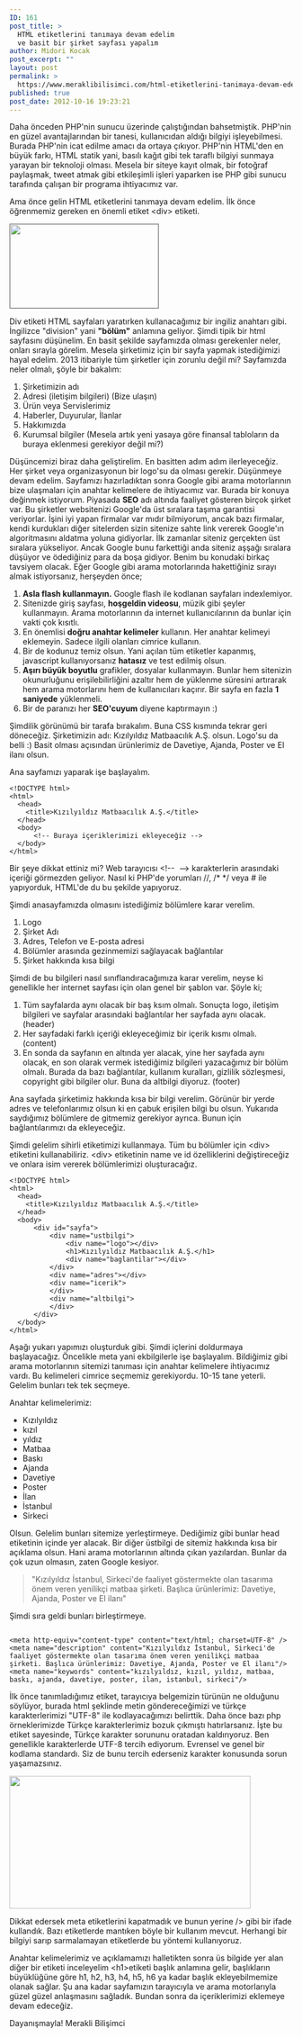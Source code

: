 ```yaml
---
ID: 161
post_title: >
  HTML etiketlerini tanımaya devam edelim
  ve basit bir şirket sayfası yapalım
author: Midori Kocak
post_excerpt: ""
layout: post
permalink: >
  https://www.meraklibilisimci.com/html-etiketlerini-tanimaya-devam-edelim-ve-basti-bir-sirket-sayfasi-yapalim/
published: true
post_date: 2012-10-16 19:23:21
---
```

Daha önceden PHP'nin sunucu üzerinde çalıştığından bahsetmiştik. PHP'nin en güzel avantajlarından bir tanesi, kullanıcıdan aldığı bilgiyi işleyebilmesi. Burada PHP'nin icat edilme amacı da ortaya çıkıyor. PHP'nin HTML'den en büyük farkı, HTML statik yani, basılı kağıt gibi tek taraflı bilgiyi sunmaya yarayan bir teknoloji olması. Mesela bir siteye kayıt olmak, bir fotoğraf paylaşmak, tweet atmak gibi etkileşimli işleri yaparken ise PHP gibi sunucu tarafında çalışan bir programa ihtiyacımız var.

Ama önce gelin HTML etiketlerini tanımaya devam edelim. İlk önce öğrenmemiz gereken en önemli etiket &lt;div&gt; etiketi.

<a href="http://meraklibilisimci.com/wp-content/uploads/2018/10/div.jpg"><img class="alignnone size-full wp-image-163" style="border:1px solid gray;" title="div" alt="" src="http://meraklibilisimci.com/wp-content/uploads/2018/10/div.jpg" height="149" width="264" /></a>

Div etiketi HTML sayfaları yaratırken kullanacağımız bir ingiliz anahtarı gibi. İngilizce "division" yani <strong>"bölüm"</strong> anlamına geliyor. Şimdi tipik bir html sayfasını düşünelim. En basit şekilde sayfamızda olması gerekenler neler, onları sırayla görelim. Mesela şirketimiz için bir sayfa yapmak istediğimizi hayal edelim. 2013 itibariyle tüm şirketler için zorunlu değil mi? Sayfamızda neler olmalı, şöyle bir bakalım:
<ol>
	<li>Şirketimizin adı</li>
	<li>Adresi (iletişim bilgileri) (Bize ulaşın)</li>
	<li>Ürün veya Servislerimiz</li>
	<li>Haberler, Duyurular, İlanlar</li>
	<li>Hakkımızda</li>
	<li>Kurumsal bilgiler (Mesela artık yeni yasaya göre finansal tabloların da buraya eklenmesi gerekiyor değil mi?)</li>
</ol>
Düşüncemizi biraz daha geliştirelim. En basitten adım adım ilerleyeceğiz. Her şirket veya organizasyonun bir logo'su da olması gerekir. Düşünmeye devam edelim. Sayfamızı hazırladıktan sonra Google gibi arama motorlarının bize ulaşmaları için anahtar kelimelere de ihtiyacımız var. Burada bir konuya değinmek istiyorum. Piyasada <strong>SEO</strong> adı altında faaliyet gösteren birçok şirket var. Bu şirketler websitenizi Google'da üst sıralara taşıma garantisi veriyorlar. İşini iyi yapan firmalar var mıdır bilmiyorum, ancak bazı firmalar, kendi kurdukları diğer sitelerden sizin sitenize sahte link vererek Google'ın algoritmasını aldatma yoluna gidiyorlar. İlk zamanlar siteniz gerçekten üst sıralara yükseliyor. Ancak Google bunu farkettiği anda siteniz aşşağı sıralara düşüyor ve ödediğiniz para da boşa gidiyor. Benim bu konudaki birkaç tavsiyem olacak. Eğer Google gibi arama motorlarında hakettiğiniz sırayı almak istiyorsanız, herşeyden önce;
<ol>
	<li><strong>Asla flash kullanmayın.</strong> Google flash ile kodlanan sayfaları indexlemiyor.</li>
	<li>Sitenizde giriş sayfası, <strong>hoşgeldin videosu</strong>, müzik gibi şeyler kullanmayın. Arama motorlarının da internet kullanıcılarının da bunlar için vakti çok kısıtlı.</li>
	<li>En önemlisi <strong>doğru anahtar kelimeler</strong> kullanın. Her anahtar kelimeyi eklemeyin. Sadece ilgili olanları cimrice kullanın.</li>
	<li>Bir de kodunuz temiz olsun. Yani açılan tüm etiketler kapanmış, javascript kullanıyorsanız <strong>hatasız</strong> ve test edilmiş olsun.</li>
	<li><strong>Aşırı büyük boyutlu</strong> grafikler, dosyalar kullanmayın. Bunlar hem sitenizin okunurluğunu erişilebilirliğini azaltır hem de yüklenme süresini artırarak hem arama motorlarını hem de kullanıcıları kaçırır. Bir sayfa en fazla <strong>1 saniyede</strong> yüklenmeli.</li>
	<li>Bir de paranızı her <strong>SEO'cuyum</strong> diyene kaptırmayın :)</li>
</ol>
Şimdilik görünümü bir tarafa bırakalım. Buna CSS kısmında tekrar geri döneceğiz. Şirketimizin adı: Kızılyıldız Matbaacılık A.Ş. olsun. Logo'su da belli :) Basit olması açısından ürünlerimiz de Davetiye, Ajanda, Poster ve El ilanı olsun.

Ana sayfamızı yaparak işe başlayalım.
<pre><code>&lt;!DOCTYPE html&gt;
&lt;html&gt;
  &lt;head&gt;
    &lt;title&gt;Kızılyıldız Matbaacılık A.Ş.&lt;/title&gt;
  &lt;/head&gt;
  &lt;body&gt;
      &lt;!-- Buraya içeriklerimizi ekleyeceğiz --&gt;
  &lt;/body&gt;
&lt;/html&gt;</code></pre>
Bir şeye dikkat ettiniz mi? Web tarayıcısı &lt;!--  --&gt; karakterlerin arasındaki içeriği görmezden geliyor. Nasıl ki PHP'de yorumları //, /* */ veya # ile yapıyorduk, HTML'de du bu şekilde yapıyoruz.

Şimdi anasayfamızda olmasını istediğimiz bölümlere karar verelim.
<ol>
	<li>Logo</li>
	<li>Şirket Adı</li>
	<li>Adres, Telefon ve E-posta adresi</li>
	<li>Bölümler arasında gezinmemizi sağlayacak bağlantılar</li>
	<li>Şirket hakkında kısa bilgi</li>
</ol>
Şimdi de bu bilgileri nasıl sınıflandıracağımıza karar verelim, neyse ki genellikle her internet sayfası için olan genel bir şablon var. Şöyle ki;
<ol>
	<li>Tüm sayfalarda aynı olacak bir baş ksım olmalı. Sonuçta logo, iletişim bilgileri ve sayfalar arasındaki bağlantılar her sayfada aynı olacak. (header)</li>
	<li>Her sayfadaki farklı içeriği ekleyeceğimiz bir içerik kısmı olmalı. (content)</li>
	<li>En sonda da sayfanın en altında yer alacak, yine her sayfada aynı olacak, en son olarak vermek istediğimiz bilgileri yazacağımız bir bölüm olmalı. Burada da bazı bağlantılar, kullanım kuralları, gizlilik sözleşmesi, copyright gibi bilgiler olur. Buna da altbilgi diyoruz. (footer)</li>
</ol>
Ana sayfada şirketimiz hakkında kısa bir bilgi verelim. Görünür bir yerde adres ve telefonlarımız olsun ki en çabuk erişilen bilgi bu olsun. Yukarıda saydığımız bölümlere de gitmemiz gerekiyor ayrıca. Bunun için bağlantılarımızı da ekleyeceğiz.

Şimdi gelelim sihirli etiketimizi kullanmaya. Tüm bu bölümler için &lt;div&gt; etiketini kullanabiliriz. &lt;div&gt; etiketinin name ve id özelliklerini değiştireceğiz ve onlara isim vererek bölümlerimizi oluşturacağız.
<pre><code>&lt;!DOCTYPE html&gt;
&lt;html&gt;
  &lt;head&gt;
    &lt;title&gt;Kızılyıldız Matbaacılık A.Ş.&lt;/title&gt;
  &lt;/head&gt;
  &lt;body&gt;
      &lt;div id="sayfa"&gt;
          &lt;div name="ustbilgi"&gt;
              &lt;div name="logo"&gt;&lt;/div&gt;
              &lt;h1&gt;Kızılyıldız Matbaacılık A.Ş.&lt;/h1&gt;
              &lt;div name="baglantilar"&gt;&lt;/div&gt;
          &lt;/div&gt;
          &lt;div name="adres"&gt;&lt;/div&gt;
          &lt;div name="icerik"&gt;
          &lt;/div&gt;
          &lt;div name="altbilgi"&gt;
          &lt;/div&gt;
      &lt;/div&gt;
  &lt;/body&gt;
&lt;/html&gt;</code></pre>
Aşağı yukarı yapımızı oluşturduk gibi. Şimdi içlerini doldurmaya başlayacağız. Öncelikle meta yani ekbilgilerle işe başlayalım. Bildiğimiz gibi arama motorlarının sitemizi tanıması için anahtar kelimelere ihtiyacımız vardı. Bu kelimeleri cimrice seçmemiz gerekiyordu. 10-15 tane yeterli. Gelelim bunları tek tek seçmeye.

Anahtar kelimelerimiz:
<ul>
	<li>Kızılyıldız</li>
	<li>kızıl</li>
	<li>yıldız</li>
	<li>Matbaa</li>
	<li>Baskı</li>
	<li>Ajanda</li>
	<li>Davetiye</li>
	<li>Poster</li>
	<li>İlan</li>
	<li>İstanbul</li>
	<li>Sirkeci</li>
</ul>
Olsun. Gelelim bunları sitemize yerleştirmeye. Dediğimiz gibi bunlar head etiketinin içinde yer alacak. Bir diğer üstbilgi de sitemiz hakkında kısa bir açıklama olsun. Hani arama motorlarının altında çıkan yazılardan. Bunlar da çok uzun olmasın, zaten Google kesiyor.
<blockquote>"Kızılyıldız İstanbul, Sirkeci'de faaliyet göstermekte olan tasarıma önem veren yenilikçi matbaa şirketi. Başlıca ürünlerimiz: Davetiye, Ajanda, Poster ve El ilanı"</blockquote>
Şimdi sıra geldi bunları birleştirmeye.
<pre><code>
&lt;meta http-equiv="content-type" content="text/html; charset=UTF-8" /&gt;
&lt;meta name="description" content="Kızılyıldız İstanbul, Sirkeci'de faaliyet göstermekte olan tasarıma önem veren yenilikçi matbaa şirketi. Başlıca ürünlerimiz: Davetiye, Ajanda, Poster ve El ilanı"/&gt;
&lt;meta name="keywords" content="kızılyıldız, kızıl, yıldız, matbaa, baskı, ajanda, davetiye, poster, ilan, istanbul, sirkeci"/&gt;</code></pre>
İlk önce tanımladığımız etiket, tarayıcıya belgemizin türünün ne olduğunu söylüyor, burada html şeklinde metin göndereceğimizi ve türkçe karakterlerimizi "UTF-8" ile kodlayacağımızı belirttik. Daha önce bazı php örneklerimizde Türkçe karakterlerimiz bozuk çıkmıştı hatırlarsanız. İşte bu etiket sayesinde, Türkçe karakter sorununu oratadan kaldırıyoruz. Ben genellikle karakterlerde UTF-8 tercih ediyorum. Evrensel ve genel bir kodlama standardı. Siz de bunu tercih ederseniz karakter konusunda sorun yaşamazsınız.

<a href="http://meraklibilisimci.com/wp-content/uploads/2018/10/google-23-nisan-logosu.jpeg"><img class="alignnone size-full wp-image-170" title="Google-23-Nisan-Logosu" alt="" src="http://meraklibilisimci.com/wp-content/uploads/2018/10/google-23-nisan-logosu.jpeg" height="236" width="429" /></a>

Dikkat edersek meta etiketlerini kapatmadık ve bunun yerine /&gt; gibi bir ifade kullandık. Bazı etiketlerde mantıken böyle bir kullanım mevcut. Herhangi bir bilgiyi sarıp sarmalamayan etiketlerde bu yöntemi kullanıyoruz.

Anahtar kelimelerimiz ve açıklamamızı halletikten sonra üs bilgide yer alan diğer bir etiketi inceleyelim
&lt;h1&gt;etiketi başlık anlamına gelir, başlıkların büyüklüğüne göre h1, h2, h3, h4, h5, h6 ya kadar başlık ekleyebilmemize olanak sağlar.
Şu ana kadar sayfamızın tarayıcıyla ve arama motorlarıyla güzel güzel anlaşmasını sağladık. Bundan sonra da içeriklerimizi eklemeye devam edeceğiz.

Dayanışmayla!
Merakli Bilişimci